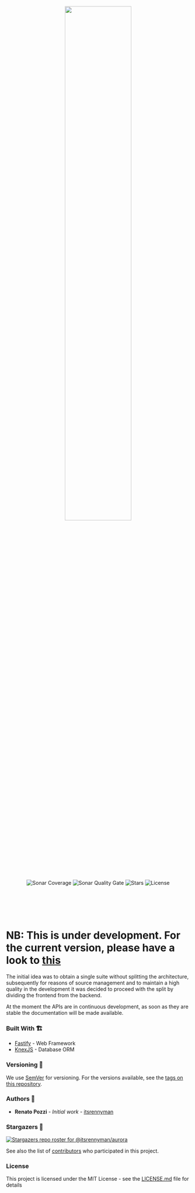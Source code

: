 <br/>

<p align="center">
<img width="60%" src="https://raw.githubusercontent.com/useaurora/aurora/main/public/logos/aurora_gradient.svg"/>
</p>

<br/>

<p align="center" style="padding-bottom:3rem">
<img alt="Sonar Coverage" src="https://img.shields.io/sonar/coverage/useaurora_api?server=https%3A%2F%2Fsonarcloud.io&style=for-the-badge" />
<img alt="Sonar Quality Gate" src="https://img.shields.io/sonar/quality_gate/useaurora_api?server=https%3A%2F%2Fsonarcloud.io&style=for-the-badge" />
<img alt="Stars" src="https://img.shields.io/github/stars/useaurora/api?style=for-the-badge" />
<img alt="License" src="https://img.shields.io/github/license/useaurora/api?style=for-the-badge" />
</p>

<br/>

# NB: This is under development. For the current version, please have a look to [this](https://github.com/useaurora/aurora)

The initial idea was to obtain a single suite without splitting the architecture, subsequently for reasons of source management and to maintain a high quality in the development it was decided to proceed with the split by dividing the frontend from the backend.

At the moment the APIs are in continuous development, as soon as they are stable the documentation will be made available.

### Built With 🏗️

- [Fastify](https://www.fastify.io/) - Web Framework
- [KnexJS](https://knexjs.org/) - Database ORM

### Versioning 🚦

We use [SemVer](http://semver.org/) for versioning. For the versions available, see the [tags on this repository](https://github.com/itsrennyman/aurora/tags).

### Authors 🙋

- **Renato Pozzi** - _Initial work_ - [itsrennyman](https://github.com/itsrennyman)

### Stargazers 🌟

[![Stargazers repo roster for @itsrennyman/aurora](https://reporoster.com/stars/itsrennyman/aurora)](https://github.com/useaurora/api/stargazers)

See also the list of [contributors](https://github.com/useaurora/api/contributors) who participated in this project.

### License

This project is licensed under the MIT License - see the [LICENSE.md](LICENSE.md) file for details
